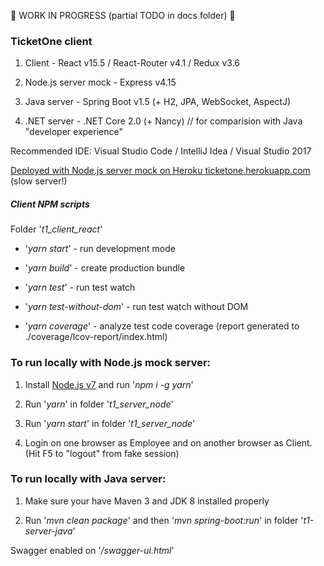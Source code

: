 :construction: WORK IN PROGRESS (partial TODO in docs folder) :construction:

### TicketOne client

1. Client - React v15.5 / React-Router v4.1 / Redux v3.6

2. Node.js server mock - Express v4.15

3. Java server - Spring Boot v1.5 (+ H2, JPA, WebSocket, AspectJ)

4. .NET server - .NET Core 2.0 (+ Nancy) // for comparision with Java "developer experience"

Recommended IDE: Visual Studio Code / IntelliJ Idea / Visual Studio 2017

[Deployed with Node.js server mock on Heroku ticketone.herokuapp.com](https://ticketone.herokuapp.com) (slow server!)

##### Client NPM scripts

Folder '*t1_client_react*'

* '*yarn start*' - run development mode

* '*yarn build*' - create production bundle

* '*yarn test*' - run test watch

* '*yarn test-without-dom*' - run test watch without DOM

* '*yarn coverage*' - analyze test code coverage (report generated to ./coverage/lcov-report/index.html)

### To run locally with Node.js mock server:

1. Install [Node.js v7](https://nodejs.org/en/) and run '*npm i -g yarn*'

2. Run '*yarn*' in folder '*t1_server_node*'

3. Run '*yarn start*' in folder '*t1_server_node*'

4. Login on one browser as Employee and on another browser as Client. (Hit F5 to "logout" from fake session)

### To run locally with Java server:

1. Make sure your have Maven 3 and JDK 8 installed properly

2. Run '*mvn clean package*' and then '*mvn spring-boot:run*' in folder '*t1-server-java*'

Swagger enabled on '*/swagger-ui.html*'
